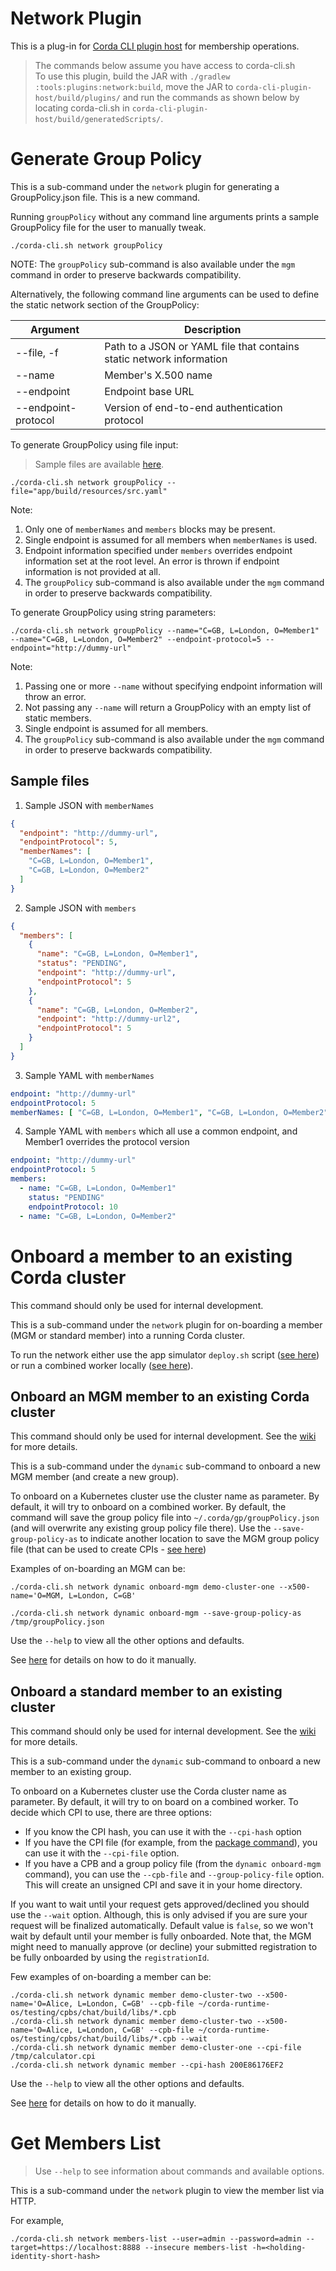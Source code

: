 # Network Plugin

This is a plug-in for [Corda CLI plugin host](https://github.com/corda/corda-cli-plugin-host) for membership operations.

> The commands below assume you have access to corda-cli.sh   
> To use this plugin, build the JAR with `./gradlew :tools:plugins:network:build`, move the JAR to
> `corda-cli-plugin-host/build/plugins/` and run the commands as shown below by locating corda-cli.sh in
> `corda-cli-plugin-host/build/generatedScripts/`.

# Generate Group Policy

This is a sub-command under the `network` plugin for generating a GroupPolicy.json file. This is a new command.

Running `groupPolicy` without any command line arguments prints a sample GroupPolicy file for the user to manually
tweak.

```shell
./corda-cli.sh network groupPolicy
```

NOTE: The `groupPolicy` sub-command is also available under the `mgm` command in order to preserve backwards
compatibility.

Alternatively, the following command line arguments can be used to define the static network section of the GroupPolicy:

| Argument            | Description                                                          |
|---------------------|----------------------------------------------------------------------|
| --file, -f          | Path to a JSON or YAML file that contains static network information |
| --name              | Member's X.500 name                                                  |
| --endpoint          | Endpoint base URL                                                    |
| --endpoint-protocol | Version of end-to-end authentication protocol                        |

To generate GroupPolicy using file input:
> Sample files are available [here](#sample-files).

```shell
./corda-cli.sh network groupPolicy --file="app/build/resources/src.yaml"
```

Note:

1. Only one of `memberNames` and `members` blocks may be present.
2. Single endpoint is assumed for all members when `memberNames` is used.
3. Endpoint information specified under `members` overrides endpoint information set at the root level. An error is
   thrown if endpoint information is not provided at all.
4. The `groupPolicy` sub-command is also available under the `mgm` command in order to preserve backwards compatibility.

To generate GroupPolicy using string parameters:

```shell
./corda-cli.sh network groupPolicy --name="C=GB, L=London, O=Member1" --name="C=GB, L=London, O=Member2" --endpoint-protocol=5 --endpoint="http://dummy-url"
```

Note:

1. Passing one or more `--name` without specifying endpoint information will throw an error.
2. Not passing any `--name` will return a GroupPolicy with an empty list of static members.
3. Single endpoint is assumed for all members.
4. The `groupPolicy` sub-command is also available under the `mgm` command in order to preserve backwards compatibility.

## Sample files

1. Sample JSON with `memberNames`

```json
{
  "endpoint": "http://dummy-url",
  "endpointProtocol": 5,
  "memberNames": [
    "C=GB, L=London, O=Member1",
    "C=GB, L=London, O=Member2"
  ]
}
```

2. Sample JSON with `members`

```json
{
  "members": [
    {
      "name": "C=GB, L=London, O=Member1",
      "status": "PENDING",
      "endpoint": "http://dummy-url",
      "endpointProtocol": 5
    },
    {
      "name": "C=GB, L=London, O=Member2",
      "endpoint": "http://dummy-url2",
      "endpointProtocol": 5
    }
  ]
}
```

3. Sample YAML with `memberNames`

```yaml
endpoint: "http://dummy-url"
endpointProtocol: 5
memberNames: [ "C=GB, L=London, O=Member1", "C=GB, L=London, O=Member2" ]
```

4. Sample YAML with `members` which all use a common endpoint, and Member1 overrides the protocol version

```yaml
endpoint: "http://dummy-url"
endpointProtocol: 5
members:
  - name: "C=GB, L=London, O=Member1"
    status: "PENDING"
    endpointProtocol: 10
  - name: "C=GB, L=London, O=Member2"
```

# Onboard a member to an existing Corda cluster

This command should only be used for internal development.

This is a sub-command under the `network` plugin for on-boarding a member (MGM or standard member) into a running Corda
cluster.

To run the network either use the app simulator `deploy.sh`
script ([see here](../../../../../../../../../../../applications/tools/p2p-test/app-simulator/scripts/README.md)) or run
a combined worker
locally ([see here](../../../../../../../../../../../applications/workers/release/combined-worker/README.md)).

## Onboard an MGM member to an existing Corda cluster

This command should only be used for internal development. See
the [wiki](https://github.com/corda/corda-runtime-os/wiki/MGM-Onboarding) for more details.

This is a sub-command under the `dynamic` sub-command to onboard a new MGM member (and create a new group).

To onboard on a Kubernetes cluster use the cluster name as parameter. By default, it will try to onboard on a combined
worker.
By default, the command will save the group policy file into `~/.corda/gp/groupPolicy.json` (and will overwrite any
existing group policy file there).
Use the `--save-group-policy-as` to indicate another location to save the MGM group policy file (that can be used to
create CPIs - [see here](../../../../../../../../../package/README.md))

Examples of on-boarding an MGM can be:

```shell
./corda-cli.sh network dynamic onboard-mgm demo-cluster-one --x500-name='O=MGM, L=London, C=GB'

./corda-cli.sh network dynamic onboard-mgm --save-group-policy-as /tmp/groupPolicy.json
```

Use the `--help` to view all the other options and defaults.

See [here](https://github.com/corda/corda-runtime-os/wiki/MGM-Onboarding) for details on how to do it manually.

## Onboard a standard member to an existing cluster

This command should only be used for internal development. See
the [wiki](https://github.com/corda/corda-runtime-os/wiki/Member-Onboarding-(Dynamic-Networks)) for more details.

This is a sub-command under the `dynamic` sub-command to onboard a new member to an existing group.

To onboard on a Kubernetes cluster use the Corda cluster name as parameter. By default, it will try to on board on a
combined worker.
To decide which CPI to use, there are three options:

* If you know the CPI hash, you can use it with the `--cpi-hash` option
* If you have the CPI file (for example, from the [package command](../../../../../../../../../package/README.md)), you
  can use it with the `--cpi-file` option.
* If you have a CPB and a group policy file (from the `dynamic onboard-mgm` command), you can use the `--cpb-file`
  and `--group-policy-file` option. This will create an unsigned CPI and save it in your home directory.

If you want to wait until your request gets approved/declined you should use the `--wait` option. Although, this is only
advised if you are sure your request will be finalized automatically.
Default value is `false`, so we won't wait by default until your member is fully onboarded. Note that, the MGM might
need to manually approve (or decline) your submitted registration to be fully onboarded by using the `registrationId`.

Few examples of on-boarding a member can be:

```shell
./corda-cli.sh network dynamic member demo-cluster-two --x500-name='O=Alice, L=London, C=GB' --cpb-file ~/corda-runtime-os/testing/cpbs/chat/build/libs/*.cpb
./corda-cli.sh network dynamic member demo-cluster-two --x500-name='O=Alice, L=London, C=GB' --cpb-file ~/corda-runtime-os/testing/cpbs/chat/build/libs/*.cpb --wait
./corda-cli.sh network dynamic member demo-cluster-one --cpi-file /tmp/calculator.cpi
./corda-cli.sh network dynamic member --cpi-hash 200E86176EF2
```

Use the `--help` to view all the other options and defaults.

See [here](https://github.com/corda/corda-runtime-os/wiki/Member-Onboarding-(Dynamic-Networks)) for details on how to do
it manually.

# Get Members List

> Use `--help` to see information about commands and available options.

This is a sub-command under the `network` plugin to view the member list via HTTP.

For example,

```shell
./corda-cli.sh network members-list --user=admin --password=admin --target=https://localhost:8888 --insecure members-list -h=<holding-identity-short-hash>
```
